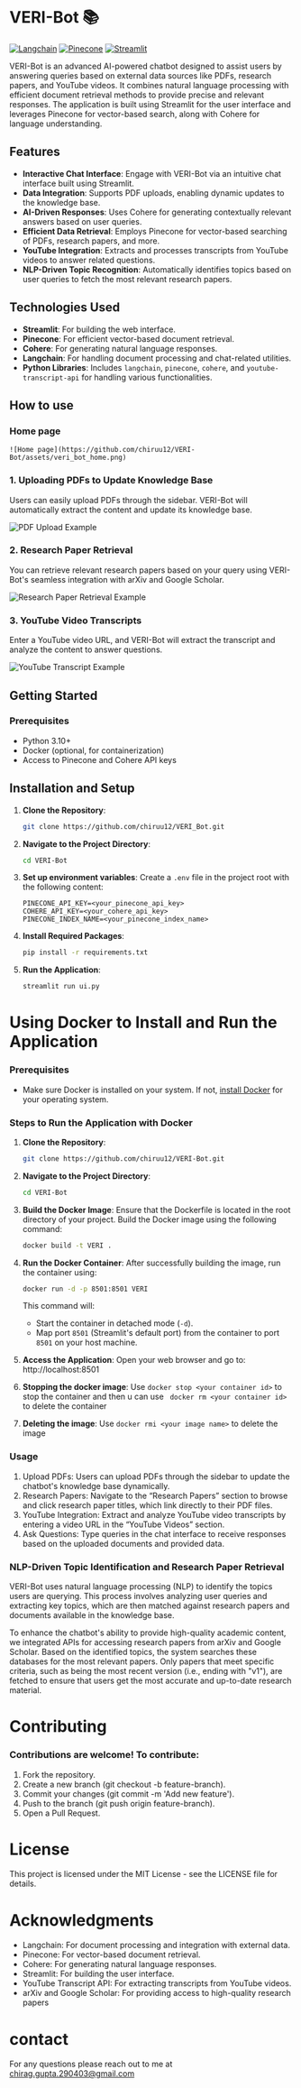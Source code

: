 # VERI-Bot 📚 
[![Langchain](https://img.shields.io/badge/langchain-v0.3.0-blue)](https://github.com/hwchase17/langchain) 
[![Pinecone](https://img.shields.io/badge/pinecone-v5.1.0-yellow)](https://www.pinecone.io/) 
[![Streamlit](https://img.shields.io/badge/streamlit-v1.36.0-brightgreen)](https://streamlit.io/)

VERI-Bot is an advanced AI-powered chatbot designed to assist users by answering queries based on external data sources like PDFs, research papers, and YouTube videos. It combines natural language processing with efficient document retrieval methods to provide precise and relevant responses. The application is built using Streamlit for the user interface and leverages Pinecone for vector-based search, along with Cohere for language understanding.

## Features

- **Interactive Chat Interface**: Engage with VERI-Bot via an intuitive chat interface built using Streamlit.
- **Data Integration**: Supports PDF uploads, enabling dynamic updates to the knowledge base.
- **AI-Driven Responses**: Uses Cohere for generating contextually relevant answers based on user queries.
- **Efficient Data Retrieval**: Employs Pinecone for vector-based searching of PDFs, research papers, and more.
- **YouTube Integration**: Extracts and processes transcripts from YouTube videos to answer related questions.
- **NLP-Driven Topic Recognition**: Automatically identifies topics based on user queries to fetch the most relevant research papers.

## Technologies Used

- **Streamlit**: For building the web interface.
- **Pinecone**: For efficient vector-based document retrieval.
- **Cohere**: For generating natural language responses.
- **Langchain**: For handling document processing and chat-related utilities.
- **Python Libraries**: Includes `langchain`, `pinecone`, `cohere`, and `youtube-transcript-api` for handling various functionalities.

## How to use 
### Home page
    ![Home page](https://github.com/chiruu12/VERI-Bot/assets/veri_bot_home.png)

### 1. Uploading PDFs to Update Knowledge Base
Users can easily upload PDFs through the sidebar. VERI-Bot will automatically extract the content and update its knowledge base.
   
![PDF Upload Example](https://github.com/chiruu12/VERI-Bot/assets/veri_bot_pdf.png)

### 2. Research Paper Retrieval
You can retrieve relevant research papers based on your query using VERI-Bot's seamless integration with arXiv and Google Scholar.
   
![Research Paper Retrieval Example](https://github.com/chiruu12/VERI-Bot/assets/veri_bot_research_paper.png)

### 3. YouTube Video Transcripts
Enter a YouTube video URL, and VERI-Bot will extract the transcript and analyze the content to answer questions.
   
![YouTube Transcript Example](https://github.com/chiruu12/VERI-Bot/assets/veri_bot_youtube_videos.png)

## Getting Started
### Prerequisites

- Python 3.10+
- Docker (optional, for containerization)
- Access to Pinecone and Cohere API keys

## Installation and Setup

1. **Clone the Repository**:
    ```bash
    git clone https://github.com/chiruu12/VERI_Bot.git
    ```

2. **Navigate to the Project Directory**:
    ```bash
    cd VERI-Bot
    ```
3. **Set up environment variables**:
    Create a `.env` file in the project root with the following content:
    ```env
    PINECONE_API_KEY=<your_pinecone_api_key>
    COHERE_API_KEY=<your_cohere_api_key>
    PINECONE_INDEX_NAME=<your_pinecone_index_name>
    ```
4. **Install Required Packages**:
    ```bash
    pip install -r requirements.txt
    ```

5. **Run the Application**:
    ```bash
    streamlit run ui.py
    ```

# Using Docker to Install and Run the Application

### Prerequisites
- Make sure Docker is installed on your system. If not, [install Docker](https://docs.docker.com/get-docker/) for your operating system.

### Steps to Run the Application with Docker

1. **Clone the Repository**:
    ```bash
    git clone https://github.com/chiruu12/VERI-Bot.git
    ```

2. **Navigate to the Project Directory**:
    ```bash
    cd VERI-Bot
    ```

3. **Build the Docker Image**:
   Ensure that the Dockerfile is located in the root directory of your project. Build the Docker image using the following command:
    ```bash
    docker build -t VERI .
    ```
    
4. **Run the Docker Container**:
   After successfully building the image, run the container using:
    ```bash
    docker run -d -p 8501:8501 VERI
    ```
   This command will:
   - Start the container in detached mode (`-d`).
   - Map port `8501` (Streamlit's default port) from the container to port `8501` on your host machine.

5. **Access the Application**:
   Open your web browser and go to: http://localhost:8501

6. **Stopping the docker image**:
   Use `docker stop <your container id>` to stop the container and then u can use ` docker rm <your container id>` to delete the container 
 
7. **Deleting the image**:
   Use `docker rmi <your image name>` to delete the image

### Usage 
1. Upload PDFs: Users can upload PDFs through the sidebar to update the chatbot's knowledge base dynamically.
2. Research Papers: Navigate to the “Research Papers” section to browse and click research paper titles, which link directly to their PDF files.
3. YouTube Integration: Extract and analyze YouTube video transcripts by entering a video URL in the “YouTube Videos” section.
4. Ask Questions: Type queries in the chat interface to receive responses based on the uploaded documents and provided data.

### NLP-Driven Topic Identification and Research Paper Retrieval
VERI-Bot uses natural language processing (NLP) to identify the topics users are querying. This process involves analyzing user queries and extracting key topics, which are then matched against research papers and documents available in the knowledge base.

To enhance the chatbot's ability to provide high-quality academic content, we integrated APIs for accessing research papers from arXiv and Google Scholar. Based on the identified topics, the system searches these databases for the most relevant papers. Only papers that meet specific criteria, such as being the most recent version (i.e., ending with "v1"), are fetched to ensure that users get the most accurate and up-to-date research material.
   
# Contributing
### Contributions are welcome! To contribute:

1. Fork the repository.
2. Create a new branch (git checkout -b feature-branch).
3. Commit your changes (git commit -m 'Add new feature').
4. Push to the branch (git push origin feature-branch).
5. Open a Pull Request.

# License
This project is licensed under the MIT License - see the LICENSE file for details.

# Acknowledgments
- Langchain: For document processing and integration with external data.
- Pinecone: For vector-based document retrieval.
- Cohere: For generating natural language responses.
- Streamlit: For building the user interface.
- YouTube Transcript API: For extracting transcripts from YouTube videos.
- arXiv and Google Scholar: For providing access to high-quality research papers

# contact
For any questions please reach out to me at chirag.gupta.290403@gmail.com

